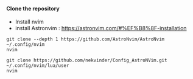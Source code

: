 #### Clone the repository

- Install nvim
- install Astronvim : https://astronvim.com/#%EF%B8%8F-installation

```shell
git clone --depth 1 https://github.com/AstroNvim/AstroNvim ~/.config/nvim
nvim
```

```shell
git clone https://github.com/nekvinder/Config_AstroNVim.git ~/.config/nvim/lua/user
nvim
```
